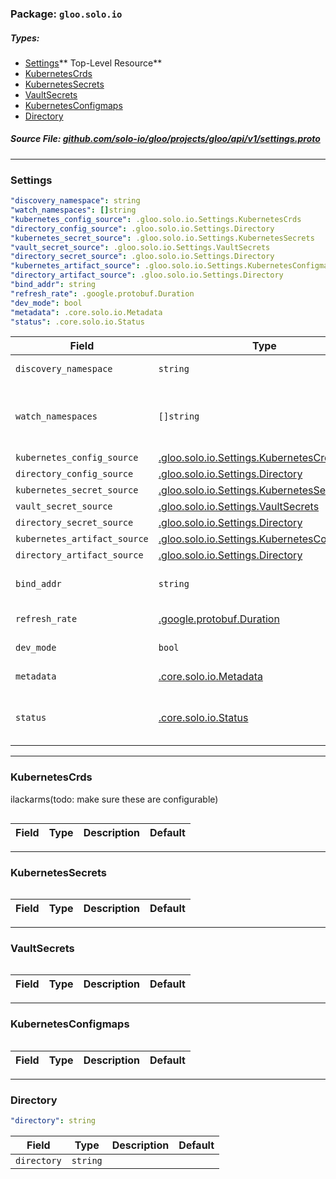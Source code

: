 <!-- Code generated by solo-kit. DO NOT EDIT. -->

### Package: `gloo.solo.io` 
##### Types:


- [Settings](#Settings)** Top-Level Resource**
- [KubernetesCrds](#KubernetesCrds)
- [KubernetesSecrets](#KubernetesSecrets)
- [VaultSecrets](#VaultSecrets)
- [KubernetesConfigmaps](#KubernetesConfigmaps)
- [Directory](#Directory)
  



##### Source File: [github.com/solo-io/gloo/projects/gloo/api/v1/settings.proto](https://github.com/solo-io/gloo/blob/master/projects/gloo/api/v1/settings.proto)





---
### <a name="Settings">Settings</a>

 


```yaml
"discovery_namespace": string
"watch_namespaces": []string
"kubernetes_config_source": .gloo.solo.io.Settings.KubernetesCrds
"directory_config_source": .gloo.solo.io.Settings.Directory
"kubernetes_secret_source": .gloo.solo.io.Settings.KubernetesSecrets
"vault_secret_source": .gloo.solo.io.Settings.VaultSecrets
"directory_secret_source": .gloo.solo.io.Settings.Directory
"kubernetes_artifact_source": .gloo.solo.io.Settings.KubernetesConfigmaps
"directory_artifact_source": .gloo.solo.io.Settings.Directory
"bind_addr": string
"refresh_rate": .google.protobuf.Duration
"dev_mode": bool
"metadata": .core.solo.io.Metadata
"status": .core.solo.io.Status

```

| Field | Type | Description | Default |
| ----- | ---- | ----------- |----------- | 
| `discovery_namespace` | `string` | namespace to write discovered data |  |
| `watch_namespaces` | `[]string` | namespaces to watch for user config as well as services TODO(ilackarms): split out watch_namespaces and service_discovery_namespaces... |  |
| `kubernetes_config_source` | [.gloo.solo.io.Settings.KubernetesCrds](settings.proto.sk.md#KubernetesCrds) |  |  |
| `directory_config_source` | [.gloo.solo.io.Settings.Directory](settings.proto.sk.md#Directory) |  |  |
| `kubernetes_secret_source` | [.gloo.solo.io.Settings.KubernetesSecrets](settings.proto.sk.md#KubernetesSecrets) |  |  |
| `vault_secret_source` | [.gloo.solo.io.Settings.VaultSecrets](settings.proto.sk.md#VaultSecrets) |  |  |
| `directory_secret_source` | [.gloo.solo.io.Settings.Directory](settings.proto.sk.md#Directory) |  |  |
| `kubernetes_artifact_source` | [.gloo.solo.io.Settings.KubernetesConfigmaps](settings.proto.sk.md#KubernetesConfigmaps) |  |  |
| `directory_artifact_source` | [.gloo.solo.io.Settings.Directory](settings.proto.sk.md#Directory) |  |  |
| `bind_addr` | `string` | where the gloo xds server should bind (should not need configuration by user) |  |
| `refresh_rate` | [.google.protobuf.Duration](https://developers.google.com/protocol-buffers/docs/reference/csharp/class/google/protobuf/well-known-types/duration) | how frequently to resync watches, etc |  |
| `dev_mode` | `bool` | enable serving debug data on port 9090 |  |
| `metadata` | [.core.solo.io.Metadata](../../../../../solo-kit/api/v1/metadata.proto.sk.md#Metadata) | Metadata contains the object metadata for this resource |  |
| `status` | [.core.solo.io.Status](../../../../../solo-kit/api/v1/status.proto.sk.md#Status) | Status indicates the validation status of this resource. Status is read-only by clients, and set by gloo during validation |  |




---
### <a name="KubernetesCrds">KubernetesCrds</a>

 
ilackarms(todo: make sure these are configurable)

```yaml

```

| Field | Type | Description | Default |
| ----- | ---- | ----------- |----------- | 




---
### <a name="KubernetesSecrets">KubernetesSecrets</a>



```yaml

```

| Field | Type | Description | Default |
| ----- | ---- | ----------- |----------- | 




---
### <a name="VaultSecrets">VaultSecrets</a>



```yaml

```

| Field | Type | Description | Default |
| ----- | ---- | ----------- |----------- | 




---
### <a name="KubernetesConfigmaps">KubernetesConfigmaps</a>



```yaml

```

| Field | Type | Description | Default |
| ----- | ---- | ----------- |----------- | 




---
### <a name="Directory">Directory</a>



```yaml
"directory": string

```

| Field | Type | Description | Default |
| ----- | ---- | ----------- |----------- | 
| `directory` | `string` |  |  |





<!-- Start of HubSpot Embed Code -->
<script type="text/javascript" id="hs-script-loader" async defer src="//js.hs-scripts.com/5130874.js"></script>
<!-- End of HubSpot Embed Code -->
